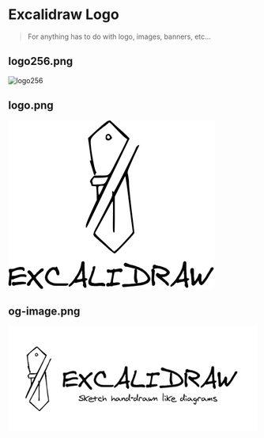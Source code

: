 # Excalidraw Logo

> For anything has to do with logo, images, banners, etc...

## logo256.png

![logo256](logo256.png)

## logo.png

![logo](logo.png)

## og-image.png

![og-image](og-image.png)
